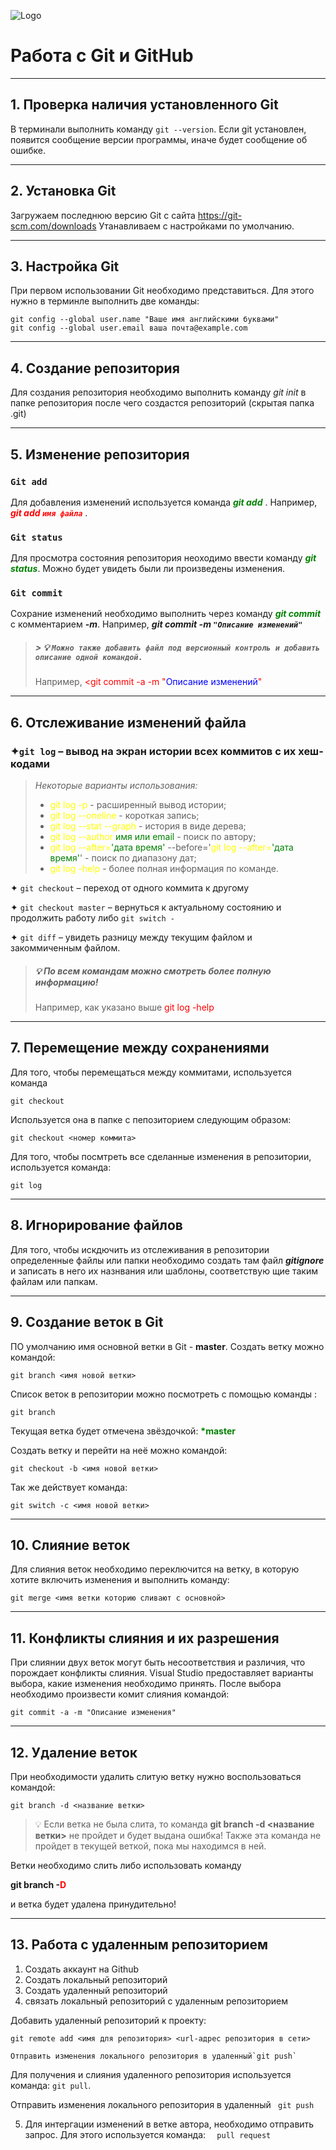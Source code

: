![Logo](Git-Logo-1788C.png)
# Работа с Git и GitHub
<hr>

## 1. Проверка наличия установленного Git
В терминали выполнить команду `git --version`. Если git установлен, появится сообщение версии программы, иначе будет сообщение об ошибке.
<hr>

## 2. Установка Git 
Загружаем последнюю версию Git с сайта https://git-scm.com/downloads
Утанавливаем с настройками по умолчанию.
<hr>

## 3. Настройка Git 
При первом использовании Git необходимо представиться. Для этого нужно в терминле выполнить две команды:
```
git config --global user.name "Ваше имя английскими буквами"
git config --global user.email ваша почта@example.com
```
<hr>

## 4. Создание репозитория
Для создания репозитория необходимо выполнить команду *git init* в папке репозитория после чего создастся репозиторий (скрытая папка .git)
<hr>

## 5. Изменение репозитория

### `Git add`
Для добавления изменений используется команда <font color="green">_**git add**_ </font>. Например, <font color="red">_**git add `имя файла`**_</font> .

### `Git status`
Для просмотра состояния репозитория неоходимо ввести команду <font color="green">_**git status**_</font>. Можно будет увидеть были ли произведены изменения.

### `Git commit`
Сохрание изменений необходимо выполнить через команду <font color="green">_**git commit**_</font> с комментарием _**-m**_. Например, _**git commit -m `"Описание изменений"`**_



   >##### > 💡 ```Можно также добавить файл под версионный контроль и добавить описание одной командой.```
   >Например,
   <font color="red"><git commit -a -m "<font color="blue">Описание изменений</font>"</font>
<hr>

## 6. Отслеживание изменений файла
### ✦`git log` – вывод на экран истории всех коммитов с их хеш-кодами 
>*Некоторые варианты использования:*
>- <font color="yellow">git log -p</font> - расширенный вывод истории;
>- <font color="yellow">git log --oneline</font> - короткая запись;
>- <font color="yellow">git log --stat --graph</font> - история в виде дерева;
>- <font color="yellow">git log --author </font><font color="green">имя или email</font>  -  поиск по автору;
>- <font color="yellow">git log --after=</font><font color="green">'дата время'</font> --before='<font color="yellow">git log --after=</font><font color="green">'дата время'</font>' - поиск по диапазону дат;
>- <font color="yellow">git log -help</font> - более полная информация по команде.

✦ `git checkout` – переход от одного коммита к другому

✦ `git checkout master` – вернуться к актуальному состоянию и продолжить работу
  либо `git switch -`
  

✦ `git diff` – увидеть разницу между текущим файлом и закоммиченным файлом.



 >##### 💡 По всем командам можно смотреть более полную информацию!
>Например, как указано выше
<font color="red">git log -help</font>
<hr>

## 7. Перемещение между сохранениями
Для того, чтобы перемещаться между коммитами, используется команда 

```
git checkout
```
Используется она в папке с пепозиторием следующим образом: 
```
git checkout <номер коммита>
```

Для того, чтобы посмтреть все сделанные изменения в репозитории, используется команда: 
```
git log
```
<hr>


## 8. Игнорирование файлов

Для того, чтобы искдючить из отслеживания в репозитории определенные файлы или папки необходимо создать там файл ***gitignore***  и записать в него их назнвания или шаблоны, соответствую щие таким файлам или папкам.
<hr>

## 9. Создание веток в Git 
ПО умолчанию имя основной ветки в Git - **master**.
Создать ветку можно командой:
```
git branch <имя новой ветки>
```
Список веток в репозитории можно посмотреть с помощью команды :
```
git branch
```
Текущая ветка будет отмечена звёздочкой:
<font color="green">**\*master**</font>

Создать ветку и перейти на неё можно командой:
```
git checkout -b <имя новой ветки>
```
Так же действует команда:
```
git switch -с <имя новой ветки>
```
<hr>

## 10. Слияние веток 

Для слияния веток необходимо переключится на ветку, в которую хотите включить изменения и выполнить команду:
```
git merge <имя ветки которию сливают с основной>
```
<hr>

## 11. Конфликты слияния и их разрешения
При слиянии двух веток могут быть несоответствия и различия, что порождает конфликты слияния.
Visual Studio предоставляет варианты выбора, какие изменения необходимо принять.
После выбора необходимо произвести комит слияния командой:
```
git commit -a -m "Описание изменения"
```
<hr>

## 12. Удаление веток

При необходимости удалить слитую ветку нужно воспользоваться командой:
```
git branch -d <название ветки> 
```
>💡 Если ветка не была слита, то команда **git branch -d <название ветки>** не пройдет и будет выдана ошибка!
Также эта команда не пройдет в текущей веткой, пока мы находимся в ней.

Ветки необходимо слить либо использовать команду 


**git branch -<font color="red">D</font>**

и ветка будет удалена принудительно!
<hr>

## 13. Работа с удаленным репозиторием

1. Создать аккаунт на Github 
2. Создать локальный репозиторий
3. Создать удаленный репозиторий
4. связать локальный репозиторий с удаленным репозиторием

Добавить удаленный репозиторий к проекту:
```
git remote add <имя для репозитория> <url-адрес репозитория в сети>
   
Отправить изменения локального репозитория в удаленный`git push`
```
Для получения и слияния удаленного репозитория используется команда:  `git pull`.
   
Отправить изменения локального репозитория в удаленный ` git push`

5. Для интергации изменений в ветке автора, необходимо отправить запрос. Для этого используется команда: 
  ```  pull request```